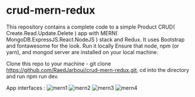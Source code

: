 # crud-mern-redux
This repository contains a complete code to a simple Product CRUD( Create.Read.Update.Delete ) app with MERN( MongoDB.ExpressJS.React.NodeJS ) stack and Redux.
It uses Bootstrap and fontawesome for the look.
Run it locally
Ensure that node, npm (or yarn), and mongod server are installed on your local machine.

Clone this repo to your machine - git clone https://github.com/RaedJarboui/crud-mern-redux.git, cd into the directory and run npm run dev.

App interfaces :
![mern1](https://user-images.githubusercontent.com/48753442/147476419-4886d919-1a8f-42b3-bdb1-671caeace99b.PNG)
![mern2](https://user-images.githubusercontent.com/48753442/147476430-cc1f97af-927f-43b6-a755-3698d0d3e407.PNG)
![mern3](https://user-images.githubusercontent.com/48753442/147476439-d28cd182-6b5e-46ba-a324-512a20390e74.PNG)
![mern4](https://user-images.githubusercontent.com/48753442/147476447-e08aa8bb-205f-4b22-90d5-59da64633d9d.PNG)

